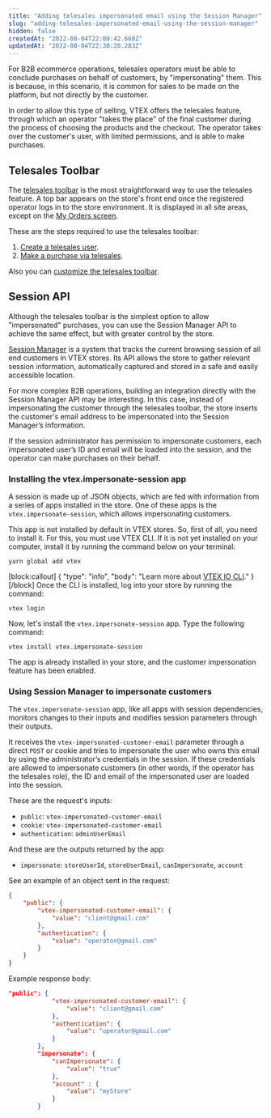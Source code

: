 ```yaml
---
title: "Adding telesales impersonated email using the Session Manager"
slug: "adding-telesales-impersonated-email-using-the-session-manager"
hidden: false
createdAt: "2022-08-04T22:00:42.668Z"
updatedAt: "2022-08-04T22:30:28.283Z"
---
```

For B2B ecommerce operations, telesales operators must be able to conclude purchases on behalf of customers, by "impersonating" them. This is because, in this scenario, it is common for sales to be made on the platform, but not directly by the customer.

In order to allow this type of selling, VTEX offers the telesales feature, through which an operator "takes the place" of the final customer during the process of choosing the products and the checkout. The operator takes over the customer's user, with limited permissions, and is able to make purchases.

## Telesales Toolbar 

The [telesales toolbar](https://help.vtex.com/en/tutorial/telesales-toolbar--tutorials_5500) is the most straightforward way to use the telesales feature. A top bar appears on the store's front end once the registered operator logs in to the store environment. It is displayed in all site areas, except on the [My Orders screen](https://help.vtex.com/en/tutorial/how-my-account-works--2BQ3GiqhqGJTXsWVuio3Xh#orders).

These are the steps required to use the telesales toolbar:
1. [Create a telesales user](https://help.vtex.com/tutorial/como-criar-um-usuario-de-televendas--frequentlyAskedQuestions_4227).
2. [Make a purchase via telesales](https://help.vtex.com/tutorial/comprar-em-nome-do-cliente-pelo-televendas--4gsnClNy1iUCkSK6y0GI2O).

Also you can [customize the telesales toolbar](https://help.vtex.com/tutorial/usando-e-customizando-toolbar-de-televendas--tutorials_5500).

## Session API 

Although the telesales toolbar is the simplest option to allow "impersonated" purchases, you can use the Session Manager API to achieve the same effect, but with greater control by the store.

[Session Manager](https://developers.vtex.com/vtex-rest-api/docs/session-manager) is a system that tracks the current browsing session of all end customers in VTEX stores. Its API allows the store to gather relevant session information, automatically captured and stored in a safe and easily accessible location.

For more complex B2B operations, building an integration directly with the Session Manager API may be interesting. In this case, instead of impersonating the customer through the telesales toolbar, the store inserts the customer's email address to be impersonated into the Session Manager’s information. 

If the session administrator has permission to impersonate customers, each impersonated user’s ID and email will be loaded into the session, and the operator can make purchases on their behalf.

### Installing the vtex.impersonate-session app 

A session is made up of JSON objects, which are fed with information from a series of apps installed in the store. One of these apps is the `vtex.impersonate-session`, which allows impersonating customers.

This app is not installed by default in VTEX stores. So, first of all, you need to install it. For this, you must use VTEX CLI. If it is not yet installed on your computer, install it by running the command below on your terminal:

```
yarn global add vtex
```
[block:callout]
{
  "type": "info",
  "body": "Learn more about [VTEX IO CLI](https://developers.vtex.com/vtex-developer-docs/docs/vtex-io-documentation-vtex-io-cli-installation-and-command-reference)."
}
[/block]
Once the CLI is installed, log into your store by running the command:
```
vtex login
```

Now, let's install the `vtex.impersonate-session` app. Type the following command:
```
vtex install vtex.impersonate-session
```

The app is already installed in your store, and the customer impersonation feature has been enabled.

### Using Session Manager to impersonate customers

The `vtex.impersonate-session` app, like all apps with session dependencies, monitors changes to their inputs and modifies session parameters through their outputs.

It receives the `vtex-impersonated-customer-email` parameter through a direct `POST` or cookie and tries to impersonate the user who owns this email by using the administrator’s credentials in the session. If these credentials are allowed to impersonate customers (in other words, if the operator has the telesales role), the ID and email of the impersonated user are loaded into the session.

These are the request's inputs:
- `public`: `vtex-impersonated-customer-email`
- `cookie`: `vtex-impersonated-customer-email`
- `authentication`: `adminUserEmail`

And these are the outputs returned by the app:

- `impersonate`: `storeUserId`, `storeUserEmail`, `canImpersonate`, `account`

See an example of an object sent in the request:
```json
{
    "public": {
        "vtex-impersonated-customer-email": {
            "value": "client@gmail.com"
        },
        "authentication": {
            "value": "operator@gmail.com"
        }
    }
}
```

Example response body:
```json
"public": {
            "vtex-impersonated-customer-email": {
                "value": "client@gmail.com"
            },
            "authentication": {
                "value": "operator@gmail.com"
            }
        },
        "impersonate": {
            "canImpersonate": {
                "value": "true"
            },
            "account" : {
                "value": "myStore"
            }
        }
```